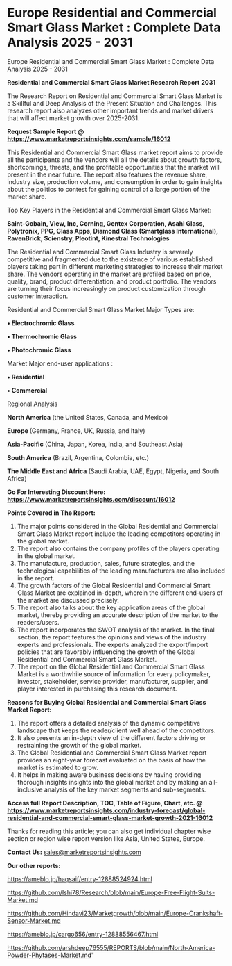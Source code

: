 # Europe Residential and Commercial Smart Glass Market : Complete Data Analysis 2025 - 2031
Europe Residential and Commercial Smart Glass Market : Complete Data Analysis 2025 - 2031

<strong>Residential and Commercial Smart Glass Market Research Report 2031</strong>

The Research Report on Residential and Commercial Smart Glass Market is a Skillful and Deep Analysis of the Present Situation and Challenges. This research report also analyzes other important trends and market drivers that will affect market growth over 2025-2031.

<strong>Request Sample Report @ <a href=https://www.marketreportsinsights.com/sample/16012>https://www.marketreportsinsights.com/sample/16012</a></strong>

This Residential and Commercial Smart Glass market report aims to provide all the participants and the vendors will all the details about growth factors, shortcomings, threats, and the profitable opportunities that the market will present in the near future. The report also features the revenue share, industry size, production volume, and consumption in order to gain insights about the politics to contest for gaining control of a large portion of the market share.

Top Key Players in the Residential and Commercial Smart Glass Market:

<strong>Saint-Gobain, View, Inc, Corning, Gentex Corporation, Asahi Glass, Polytronix, PPG, Glass Apps, Diamond Glass (Smartglass International), RavenBrick, Scienstry, Pleotint, Kinestral Technologies</strong>

The Residential and Commercial Smart Glass Industry is severely competitive and fragmented due to the existence of various established players taking part in different marketing strategies to increase their market share. The vendors operating in the market are profiled based on price, quality, brand, product differentiation, and product portfolio. The vendors are turning their focus increasingly on product customization through customer interaction.

Residential and Commercial Smart Glass Market Major Types are:

<strong>• Electrochromic Glass

• Thermochromic Glass

• Photochromic Glass</strong>

Market Major end-user applications :

<strong>• Residential

• Commercial</strong>

Regional Analysis

</u><strong><b>North America</b></strong> (the United States, Canada, and Mexico)

<strong><b>Europe </b></strong>(Germany, France, UK, Russia, and Italy)

<strong><b>Asia-Pacific</b></strong> (China, Japan, Korea, India, and Southeast Asia)

<strong><b>South America</b></strong> (Brazil, Argentina, Colombia, etc.)

<strong><b>The Middle East and Africa</b></strong> (Saudi Arabia, UAE, Egypt, Nigeria, and South Africa)

<strong>Go For Interesting Discount Here: <a href=https://www.marketreportsinsights.com/discount/16012>https://www.marketreportsinsights.com/discount/16012</a></strong>

<strong>Points Covered in The Report:</strong>
<ol>
  <li>The major points considered in the Global Residential and Commercial Smart Glass Market report include the leading competitors operating in the global market.</li>
  <li>The report also contains the company profiles of the players operating in the global market.</li>
  <li>The manufacture, production, sales, future strategies, and the technological capabilities of the leading manufacturers are also included in the report.</li>
  <li>The growth factors of the Global Residential and Commercial Smart Glass Market are explained in-depth, wherein the different end-users of the market are discussed precisely.</li>
  <li>The report also talks about the key application areas of the global market, thereby providing an accurate description of the market to the readers/users.</li>
  <li>The report incorporates the SWOT analysis of the market. In the final section, the report features the opinions and views of the industry experts and professionals. The experts analyzed the export/import policies that are favorably influencing the growth of the Global Residential and Commercial Smart Glass Market.</li>
  <li>The report on the Global Residential and Commercial Smart Glass Market is a worthwhile source of information for every policymaker, investor, stakeholder, service provider, manufacturer, supplier, and player interested in purchasing this research document.</li>
</ol>
<strong>Reasons for Buying Global Residential and Commercial Smart Glass Market Report:</strong>

<ol>
  <li>The report offers a detailed analysis of the dynamic competitive landscape that keeps the reader/client well ahead of the competitors.</li>
  <li>It also presents an in-depth view of the different factors driving or restraining the growth of the global market.</li>
  <li>The Global Residential and Commercial Smart Glass Market report provides an eight-year forecast evaluated on the basis of how the market is estimated to grow.</li>
  <li>It helps in making aware business decisions by having providing thorough insights insights into the global market and by making an all-inclusive analysis of the key market segments and sub-segments.</li>
</ol>
<strong>Access full Report Description, TOC, Table of Figure, Chart, etc. @ <a href=https://www.marketreportsinsights.com/industry-forecast/global-residential-and-commercial-smart-glass-market-growth-2021-16012>https://www.marketreportsinsights.com/industry-forecast/global-residential-and-commercial-smart-glass-market-growth-2021-16012</a></strong>


Thanks for reading this article; you can also get individual chapter wise section or region wise report version like Asia, United States, Europe.

<strong>Contact Us:</strong>
sales@marketreportsinsights.com

<strong>Our other reports:</strong>

<a href=https://ameblo.jp/haqsaif/entry-12888524924.html>https://ameblo.jp/haqsaif/entry-12888524924.html</a>

<a href=https://github.com/Ishi78/Research/blob/main/Europe-Free-Flight-Suits-Market.md>https://github.com/Ishi78/Research/blob/main/Europe-Free-Flight-Suits-Market.md</a>

<a href=https://github.com/Hindavi23/Marketgrowth/blob/main/Europe-Crankshaft-Sensor-Market.md>https://github.com/Hindavi23/Marketgrowth/blob/main/Europe-Crankshaft-Sensor-Market.md</a>

<a href=https://ameblo.jp/cargo656/entry-12888556467.html>https://ameblo.jp/cargo656/entry-12888556467.html</a>

<a href=https://github.com/arshdeep76555/REPORTS/blob/main/North-America-Powder-Phytases-Market.md>https://github.com/arshdeep76555/REPORTS/blob/main/North-America-Powder-Phytases-Market.md</a>"
